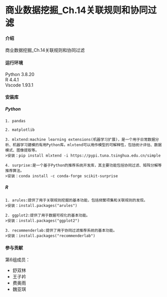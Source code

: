 # 商业数据挖掘_Ch.14关联规则和协同过滤

#### 介绍
商业数据挖掘_Ch.14关联规则和协同过滤

#### 运行环境
Python 3.8.20<br>
R 4.4.1<br>
Vscode 1.93.1

#### 安装库
##### Python
```shell
1. pandas

2. matplotlib

3. mlxtend:machine learning extensions(机器学习扩展)，是一个用于日常数据分析、机器学习建模的有用Python库。mlxtend可以用作模型的可解释性，包括统计评估、数据模式、图像提取等。
>安装：pip install mlxtend -i https://pypi.tuna.tsinghua.edu.cn/simple

4. surprise:是一个基于Python的推荐系统开发库，其主要功能包括协同过滤、矩阵分解等推荐算法。
>安装：conda install -c conda-forge scikit-surprise
```
##### R
```shell
1. arules:提供了用于关联规则挖掘的基本功能，包括频繁项集和关联规则的发现。
>安装：install.packages("arules")

2. ggplot2:提供了用于数据可视化的基本功能。
>安装：install.packages("ggplot2")

3. recommenderlab:提供了用于协同过滤推荐系统的基本功能。
>安装：install.packages("recommenderlab")
```


#### 参与贡献

第6组成员：
- 舒双林
- 王子衿
- 费奥雨
- 魏亚琪
